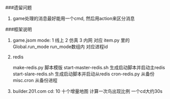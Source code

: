 ###遗留问题

1. game处理的消息最好能用一个cmd, 然后用action来区分消息

###框架说明

1. game.jsom 
mode: 1 线上 2 仿真 3 内网 
对应 item.py 里的 Global.run_mode 
run_mode数组内 对应进程id

2. redis

    make-redis.py 脚本模版
    start-master-redis.sh 生成启动脚本并启动主redis
    start-slare-redis.sh 生成启动脚本并启动从redis
    cron-redis.py 从备份
    misc.cron 从备份进程

3. builder.201.com
 cd: 10  十个增量地图 计算一次鸟出现比例 一个cd大约30s
